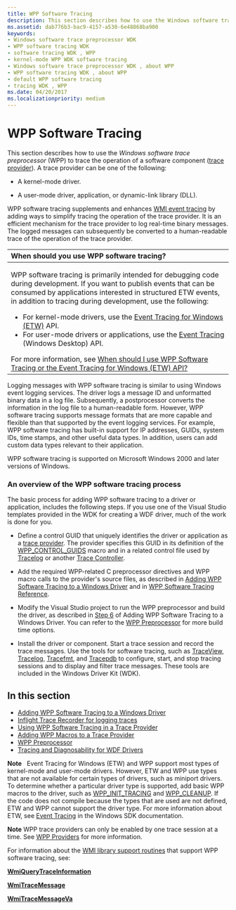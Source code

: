 ```yaml
---
title: WPP Software Tracing
description: This section describes how to use the Windows software trace preprocessor (WPP) to trace the operation of a software component trace provider.
ms.assetid: dab776b3-bac9-4157-a530-6e48868ba900
keywords:
- Windows software trace preprocessor WDK
- WPP software tracing WDK
- software tracing WDK , WPP
- kernel-mode WPP WDK software tracing
- Windows software trace preprocessor WDK , about WPP
- WPP software tracing WDK , about WPP
- default WPP software tracing
- tracing WDK , WPP
ms.date: 04/20/2017
ms.localizationpriority: medium
---
```


# WPP Software Tracing


This section describes how to use the *Windows software trace preprocessor* (WPP) to trace the operation of a software component ([trace provider](trace-provider.md)). A trace provider can be one of the following:

-   A kernel-mode driver.

-   A user-mode driver, application, or dynamic-link library (DLL).

WPP software tracing supplements and enhances [WMI event tracing](https://msdn.microsoft.com/library/windows/hardware/ff566350) by adding ways to simplify tracing the operation of the trace provider. It is an efficient mechanism for the trace provider to log real-time binary messages. The logged messages can subsequently be converted to a human-readable trace of the operation of the trace provider.

<table>
<colgroup>
<col width="100%" />
</colgroup>
<thead>
<tr class="header">
<th align="left">When should you use WPP software tracing?</th>
</tr>
</thead>
<tbody>
<tr class="odd">
<td align="left"><p>WPP software tracing is primarily intended for debugging code during development. If you want to publish events that can be consumed by applications interested in structured ETW events, in addition to tracing during development, use the following:</p>
<ul>
<li>For kernel-mode drivers, use the <a href="event-tracing-for-windows--etw-.md" data-raw-source="[Event Tracing for Windows (ETW)](event-tracing-for-windows--etw-.md)">Event Tracing for Windows (ETW)</a> API.</li>
<li>For user-mode drivers or applications, use the <a href="https://msdn.microsoft.com/library/windows/desktop/bb968803" data-raw-source="[Event Tracing](https://msdn.microsoft.com/library/windows/desktop/bb968803)">Event Tracing</a> (Windows Desktop) API.</li>
</ul>
For more information, see <a href="tools-for-software-tracing.md" data-raw-source="[When should I use WPP Software Tracing or the Event Tracing for Windows (ETW) API?](tools-for-software-tracing.md)">When should I use WPP Software Tracing or the Event Tracing for Windows (ETW) API?</a></td>
</tr>
</tbody>
</table>

 

Logging messages with WPP software tracing is similar to using Windows event logging services. The driver logs a message ID and unformatted binary data in a log file. Subsequently, a postprocessor converts the information in the log file to a human-readable form. However, WPP software tracing supports message formats that are more capable and flexible than that supported by the event logging services. For example, WPP software tracing has built-in support for IP addresses, GUIDs, system IDs, time stamps, and other useful data types. In addition, users can add custom data types relevant to their application.

WPP software tracing is supported on Microsoft Windows 2000 and later versions of Windows.

### An overview of the WPP software tracing process

The basic process for adding WPP software tracing to a driver or application, includes the following steps. If you use one of the Visual Studio templates provided in the WDK for creating a WDF driver, much of the work is done for you.

-   Define a control GUID that uniquely identifies the driver or application as a [trace provider](trace-provider.md). The provider specifies this GUID in its definition of the [WPP\_CONTROL\_GUIDS](https://msdn.microsoft.com/library/windows/hardware/ff556186) macro and in a related control file used by [Tracelog](tracelog.md) or another [Trace Controller](trace-controller.md).

-   Add the required WPP-related C preprocessor directives and WPP macro calls to the provider's source files, as described in [Adding WPP Software Tracing to a Windows Driver](adding-wpp-software-tracing-to-a-windows-driver.md) and in [WPP Software Tracing Reference](https://msdn.microsoft.com/library/windows/hardware/ff556205).

-   Modify the Visual Studio project to run the WPP preprocessor and build the driver, as described in [Step 6](adding-wpp-software-tracing-to-a-windows-driver.md#step-6-modify-the-visual-studio-project-to-run-the-wpp-preprocessor-and-build-the-solution) of Adding WPP Software Tracing to a Windows Driver. You can refer to the [WPP Preprocessor](wpp-preprocessor.md) for more build time options.

-   Install the driver or component. Start a trace session and record the trace messages. Use the tools for software tracing, such as [TraceView](traceview.md), [Tracelog](tracelog.md), [Tracefmt](tracefmt.md), and [Tracepdb](tracepdb.md) to configure, start, and stop tracing sessions and to display and filter trace messages. These tools are included in the Windows Driver Kit (WDK).

## In this section


-   [Adding WPP Software Tracing to a Windows Driver](adding-wpp-software-tracing-to-a-windows-driver.md)
-   [Inflight Trace Recorder for logging traces](using-wpp-recorder.md)
-   [Using WPP Software Tracing in a Trace Provider](using-wpp-software-tracing-in-a-trace-provider.md)
-   [Adding WPP Macros to a Trace Provider](adding-wpp-macros-to-a-trace-provider.md)
-   [WPP Preprocessor](wpp-preprocessor.md)
-   [Tracing and Diagnosability for WDF Drivers](tracing-and-diagnosability-for-wdf-drivers.md)

**Note**   Event Tracing for Windows (ETW) and WPP support most types of kernel-mode and user-mode drivers. However, ETW and WPP use types that are not available for certain types of drivers, such as miniport drivers. To determine whether a particular driver type is supported, add basic WPP macros to the driver, such as [WPP\_INIT\_TRACING](https://msdn.microsoft.com/library/windows/hardware/ff556191) and [WPP\_CLEANUP](https://msdn.microsoft.com/library/windows/hardware/ff556179). If the code does not compile because the types that are used are not defined, ETW and WPP cannot support the driver type.
For more information about ETW, see [Event Tracing](https://go.microsoft.com/fwlink/p/?linkid=179202) in the Windows SDK documentation.

**Note** WPP trace providers can only be enabled by one trace session at a time. See [WPP Providers](https://msdn.microsoft.com/library/windows/desktop/aa363668#providers) for more information.

For information about the [WMI library support routines](https://msdn.microsoft.com/library/windows/hardware/ff566359) that support WPP software tracing, see:

[**WmiQueryTraceInformation**](https://msdn.microsoft.com/library/windows/hardware/ff565820)

[**WmiTraceMessage**](https://msdn.microsoft.com/library/windows/hardware/ff565836)

[**WmiTraceMessageVa**](https://msdn.microsoft.com/library/windows/hardware/ff566340)

 

 





